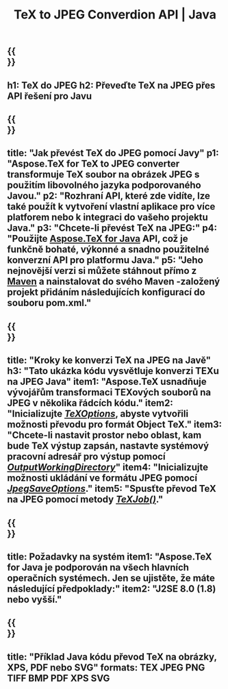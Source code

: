 ﻿---
translation: true
template: /_templates/_conversion-child-java.md
title: TeX to JPEG Converdion API | Java
description: Funkce převodu TeX na JPEG. Integrujte tuto místní knihovnu Java do svého projektu nebo použijte multiplatformní aplikace pro převod TeXu na JPEG.
keywords: tex to Jpeg api jpeg, tex2jpeg integrovat
url: /java/conversion/tex-to-jpeg/
family: tex
platformtag: java
feature: conversion
informat: TEX
outformat: JPEG
otherformats: BMP PNG TIFF PDF XPS SVG
---

{{<section banner>}}
---
h1: TeX do JPEG
h2: Převeďte TeX na JPEG přes API řešení pro Javu
---

{{<section overview>}}
---
title: "Jak převést TeX do JPEG pomocí Javy"
p1: "Aspose.TeX for TeX to JPEG converter transformuje TeX soubor na obrázek JPEG s použitím libovolného jazyka podporovaného Javou."
p2: "Rozhraní API, které zde vidíte, lze také použít k vytvoření vlastní aplikace pro více platforem nebo k integraci do vašeho projektu Java."
p3: "Chcete-li převést TeX na JPEG:"
p4: "Použijte [Aspose.TeX for Java](https://products.aspose.com/tex/java) API, což je funkčně bohaté, výkonné a snadno použitelné konverzní API pro platformu Java."
p5: "Jeho nejnovější verzi si můžete stáhnout přímo z [Maven](https://repository.aspose.com/webapp/#/artifacts/browse/tree/General/repo/com/aspose/aspose-tex) a nainstalovat do svého Maven -založený projekt přidáním následujících konfigurací do souboru pom.xml."
---

{{<section feature1>}}
---
title: "Kroky ke konverzi TeX na JPEG na Javě"
h3: "Tato ukázka kódu vysvětluje konverzi TEXu na JPEG Java"
item1: "Aspose.TeX usnadňuje vývojářům transformaci TEXových souborů na JPEG v několika řádcích kódu."
item2: "Inicializujte [*TeXOptions*](https://reference.aspose.com/tex/java/com.aspose.tex/TeXOptions), abyste vytvořili možnosti převodu pro formát Object TeX."
item3: "Chcete-li nastavit prostor nebo oblast, kam bude TeX výstup zapsán, nastavte systémový pracovní adresář pro výstup pomocí [*OutputWorkingDirectory*](https://reference.aspose.com/tex/java/com.aspose.tex/TeXOptions#getOutputWorkingDirectory--)"
item4: "Inicializujte možnosti ukládání ve formátu JPEG pomocí [*JpegSaveOptions*](https://reference.aspose.com/tex/java/com.aspose.tex.rendering/JpegSaveOptions)."
item5: "Spusťte převod TeX na JPEG pomocí metody [*TeXJob()*](https://reference.aspose.com/tex/java/com.aspose.tex/TeXJob)."
---

{{<section feature2>}}
---
title: Požadavky na systém
item1: "Aspose.TeX for Java je podporován na všech hlavních operačních systémech. Jen se ujistěte, že máte následující předpoklady:"
item2: "J2SE 8.0 (1.8) nebo vyšší."
---

{{<section widget>}}
---
title: "Příklad Java kódu převod TeX na obrázky, XPS, PDF nebo SVG"
formats: TEX JPEG PNG TIFF BMP PDF XPS SVG
---